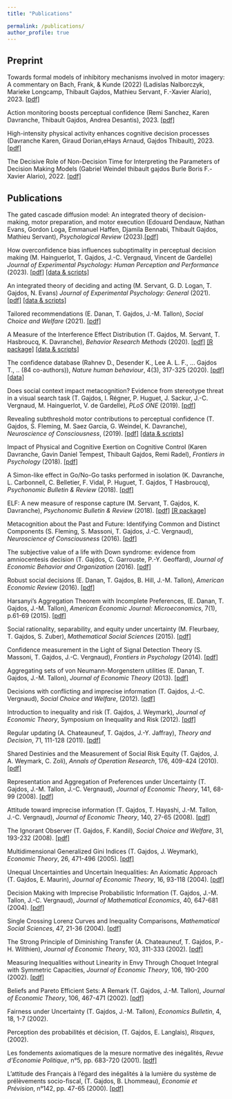 ```yaml
---
title: "Publications"

permalink: /publications/
author_profile: true
---
```


## Preprint

Towards formal models of inhibitory mechanisms involved in motor imagery: A commentary on Bach, Frank, & Kunde (2022) (Ladislas Nalborczyk, Marieke Longcamp, Thibault Gajdos, Mathieu Servant, F.-Xavier Alario), 2023. [[pdf]](https://psyarxiv.com/tz6x2/)

Action monitoring boosts perceptual confidence (Remi Sanchez, Karen Davranche, Thibault Gajdos, Andrea Desantis), 2023. [[pdf]](https://www.biorxiv.org/content/10.1101/2023.08.14.553210v1)

High-intensity physical activity enhances cognitive decision processes (Davranche Karen, Giraud Dorian,eHays Arnaud, Gajdos Thibault), 2023. [[pdf]](https://www.biorxiv.org/content/10.1101/2023.02.14.528466v1)

The Decisive Role of Non-Decision Time for Interpreting the Parameters of Decision Making Models (Gabriel Weindel thibault gajdos Burle Boris F.-Xavier Alario), 2022. [[pdf]](https://psyarxiv.com/gewb3/)

## Publications

The gated cascade diffusion model: An integrated theory of decision-making, motor preparation, and motor execution
(Edouard Dendauw, Nathan Evans, Gordon Loga, Emmanuel Haffen, Djamila Bennabi, Thibault Gajdos, Mathieu Servant), *Psychological Review*  (2023).[[pdf]](https://psyarxiv.com/dxsjh/)


How overconfidence bias influences suboptimality in perceptual decision making (M. Hainguerlot, T. Gajdos, J.-C. Vergnaud, Vincent de Gardelle) *Journal of Experimental Psychology: Human Perception and Performance* (2023). [[pdf]](/assets/papiers/Hainguerlot2022.pdf) [[data & scripts]](https://osf.io/4qw9e/?view_only=48bae1de632c4ff895cfa49743b41dfa)

An integrated theory of deciding and acting (M. Servant, G. D. Logan, T. Gajdos, N. Evans) *Journal of Experimental Psychology: General* (2021). [[pdf]](/assets/papiers/dtdm.pdf) [[data & scripts]](https://osf.io/r5c2b/)

Tailored recommendations (E. Danan, T. Gajdos, J.-M. Tallon),  *Social Choice and Welfare* (2021). [[pdf]](/assets/papiers/DananGajdosTallon2021.pdf)

A Measure of the Interference Effect Distribution (T. Gajdos, M. Servant, T. Hasbroucq, K. Davranche),   *Behavior Research Methods* (2020). [[pdf]](/assets/papiers/GajdosServant2020.pdf) [[R package]](https://github.com/thibault-gajdos/RTconflict) [[data & scripts]](https://osf.io/5r8mq/)

The confidence database (Rahnev D., Desender K., Lee A. L. F., ... Gajdos T., .. (84 co-authors)), *Nature human behaviour*, 4(3), 317-325 (2020). [[pdf]](/assets/papiers/Rahnev2020.pdf) [[data]](https://osf.io/s46pr/)

Does social context impact metacognition? Evidence from stereotype threat in a visual search task (T. Gajdos, I. Régner, P. Huguet, J. Sackur, J.-C. Vergnaud, M. Hainguerlot, V. de Gardelle),  *PLoS ONE* (2019). [[pdf]](/assets/papiers/GajdosRegner2019.pdf)

Revealing subthreshold motor contributions to perceptual confidence (T. Gajdos, S. Fleming, M. Saez Garcia, G. Weindel, K. Davranche),  *Neuroscience of Consciousness*, (2019). [[pdf]](/assets/papiers/GajdosFleming2019.pdf)  [[data & scripts]](https://osf.io/56wxs/?view_only=1cd944d3c3554e4bbbacc5353ed532a5)

Impact of Physical and Cognitive Exertion on Cognitive Control (Karen Davranche, Gavin Daniel Tempest, Thibault Gajdos, Remi Radel), *Frontiers in Psychology* (2018). [[pdf]](/assets/papiers/DavrancheTempest2018.pdf) 

A Simon-like effect in Go/No-Go tasks performed in isolation (K. Davranche, L. Carbonnell, C. Belletier, F. Vidal, P. Huguet, T. Gajdos, T Hasbroucq),  *Psychonomic Bulletin & Review* (2018). [[pdf]](/assets/papiers/Davranche2018.pdf)

ELF: A new measure of response capture (M. Servant, T. Gajdos, K. Davranche),  *Psychonomic Bulletin & Review* (2018). [[pdf]](/assets/papiers/ServantGajdosDavranche2017.pdf) [[R package]](https://github.com/thibault-gajdos/RTconflict)

Metacognition about the Past and Future: Identifying Common and Distinct Components (S. Fleming, S. Massoni, T. Gajdos, J.-C. Vergnaud), *Neuroscience of Consciousness* (2016). [[pdf]](/assets/papiers/GajdosFleming2019.pdf)

The subjective value of a life with Down syndrome: evidence from amniocentesis decision (T. Gajdos, C. Garrouste,  P.-Y. Geoffard), *Journal of Economic Behavior and Organization* (2016). [[pdf]](/assets/papiers/GajdosGarrousteGeoffard2016.pdf)

Robust social decisions (E. Danan, T. Gajdos, B. Hill, J.-M. Tallon), *American Economic Review* (2016). [[pdf]](/assets/papiers/DGHV2016.pdf)

Harsanyi’s Aggregation Theorem with Incomplete Preferences, (E. Danan, T. Gajdos, J.-M. Tallon), *American Economic Journal: Microeconomics*, 7(1), p.61-69 (2015). [[pdf]](/assets/papiers/DananGajdosTallon2015.pdf)

Social rationality, separability, and equity under uncertainty (M. Fleurbaey, T. Gajdos, S. Zuber), *Mathematical Social Sciences* (2015). [[pdf]](/assets/papiers/FleurbaeyGajdosZuber2015.pdf)

Confidence measurement in the Light of Signal Detection Theory (S. Massoni, T. Gajdos, J.-C. Vergnaud), *Frontiers in Psychology* (2014). [[pdf]](/assets/papiers/MassoniGajdosVergnaud2014.pdf)

Aggregating sets of von Neumann-Morgenstern utilities (E. Danan, T. Gajdos, J.-M. Tallon), *Journal of Economic Theory* (2013). [[pdf]](/assets/papiers/DananGajdosTallon2012.pdf)

Decisions with conflicting and imprecise information (T. Gajdos,  J.-C. Vergnaud), *Social Choice and Welfare*, (2012). [[pdf]](/assets/papiers/GajdosVergnaud2012.pdf)

Introduction to inequality and risk (T. Gajdos, J. Weymark), *Journal of Economic Theory*, Symposium on Inequality and Risk (2012). [[pdf]](/assets/papiers/GajdosWeymark2012.pdf)

Regular updating (A. Chateauneuf, T. Gajdos, J.-Y. Jaffray), *Theory and Decision*, 71, 111-128 (2011). [[pdf]](/assets/papiers/ChateauneufGajdosJaffray2011.pdf)

Shared Destinies and the Measurement of Social Risk Equity (T. Gajdos, J. A. Weymark, C. Zoli), *Annals of Operation Research*, 176,  409-424 (2010). [[pdf]](/assets/papiers/GajdosWeymarkZoli2009.pdf)

Representation and Aggregation of Preferences under Uncertainty (T. Gajdos, J.-M. Tallon, J.-C. Vergnaud), *Journal of Economic Theory*, 141, 68-99 (2008). [[pdf]](/assets/papiers/GajdosTallonVergnaud2008.pdf)

Attitude toward imprecise information (T. Gajdos, T. Hayashi, J.-M. Tallon, J.-C. Vergnaud), *Journal of Economic Theory*, 140, 27-65 (2008). [[pdf]](/assets/papiers/GHTV2008.pdf)

The Ignorant Observer (T. Gajdos, F. Kandil), *Social Choice and Welfare*, 31, 193-232 (2008). [[pdf]](/assets/papiers/GajdosKandil2008.pdf)

Multidimensional Generalized Gini Indices (T. Gajdos, J. Weymark), *Economic Theory*, 26, 471-496 (2005). [[pdf]](/assets/papiers/GajdosWeymark2005.pdf)

Unequal Uncertainties and Uncertain Inequalities: An Axiomatic Approach (T. Gajdos, E. Maurin), *Journal of Economic Theory*, 16, 93-118 (2004). [[pdf]](/assets/papiers/GajdosMaurin2004.pdf)

Decision Making with Imprecise Probabilistic Information (T. Gajdos, J.-M. Tallon, J.-C. Vergnaud), *Journal of Mathematical Economics*, 40, 647-681 (2004). [[pdf]](/assets/papiers/GajdosTallonVergnaud2004.pdf)

Single Crossing Lorenz Curves and Inequality Comparisons, *Mathematical Social Sciences*, 47, 21-36 (2004). [[pdf]](/assets/papiers/Gajdos2004.pdf)

The Strong Principle of Diminishing Transfer (A. Chateauneuf, T. Gajdos, P.-H. Wilthien), *Journal of Economic Theory*, 103, 311-333 (2002). [[pdf]](/assets/papiers/ChateauneufGajdosWilthien2002.pdf)

Measuring Inequalities without Linearity in Envy Through Choquet Integral with Symmetric Capacities, *Journal of Economic Theory*, 106, 190-200 (2002). [[pdf]](/assets/papiers/Gajdos2002.pdf)

Beliefs and Pareto Efficient Sets: A Remark (T. Gajdos,  J.-M. Tallon), *Journal of Economic Theory*, 106, 467-471 (2002). [[pdf]](/assets/papiers/GajdosTallon2002.pdf)

Fairness under Uncertainty (T. Gajdos, J.-M. Tallon), *Economics Bulletin*, 4, 18, 1-7 (2002). 

Perception des probabilités et décision, (T. Gajdos, E. Langlais), *Risques*, (2002). 

Les fondements axiomatiques de la mesure normative des inégalités, *Revue d’Economie Politique*, n°5, pp. 683-720 (2001). [[pdf]](/assets/papiers/Gajdos2000.prd)

L’attitude des Français à l’égard des inégalités à la lumière du système de prélèvements socio-fiscal,  (T. Gajdos, B. Lhommeau), *Economie et Prévision*, n°142, pp. 47-65 (2000). [[pdf]](/assets/papiers/)
